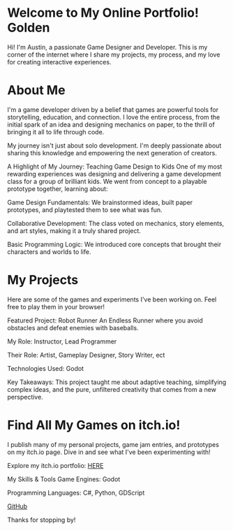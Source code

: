 # Welcome to My Online Portfolio! Golden
Hi! I'm Austin, a passionate Game Designer and Developer. This is my corner of the internet where I share my projects, my process, and my love for creating interactive experiences.

# About Me
I'm a game developer driven by a belief that games are powerful tools for storytelling, education, and connection. I love the entire process, from the initial spark of an idea and designing mechanics on paper, to the thrill of bringing it all to life through code.

My journey isn't just about solo development. I'm deeply passionate about sharing this knowledge and empowering the next generation of creators.

A Highlight of My Journey: Teaching Game Design to Kids
One of my most rewarding experiences was designing and delivering a game development class for a group of brilliant kids. We went from concept to a playable prototype together, learning about:

Game Design Fundamentals: We brainstormed ideas, built paper prototypes, and playtested them to see what was fun.

Collaborative Development: The class voted on mechanics, story elements, and art styles, making it a truly shared project.

Basic Programming Logic: We introduced core concepts that brought their characters and worlds to life.

# My Projects
Here are some of the games and experiments I've been working on. Feel free to play them in your browser!

Featured Project: Robot Runner
An Endless Runner where you avoid obstacles and defeat enemies with baseballs.

My Role: Instructor, Lead Programmer

Their Role: Artist, Gameplay Designer, Story Writer, ect

Technologies Used: Godot

Key Takeaways: This project taught me about adaptive teaching, simplifying complex ideas, and the pure, unfiltered creativity that comes from a new perspective.

# Find All My Games on itch.io!
I publish many of my personal projects, game jam entries, and prototypes on my itch.io page. Dive in and see what I've been experimenting with!

Explore my itch.io portfolio: [HERE](https://ajpowers.itch.io)

My Skills & Tools
Game Engines: Godot

Programming Languages: C#, Python, GDScript

[GitHub](https://github.com/ajpowers334)

Thanks for stopping by!
